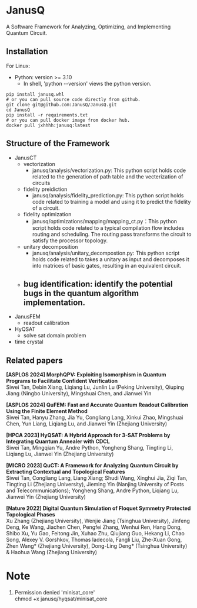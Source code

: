 # JanusQ
A Software Framework for Analyzing, Optimizing, and Implementing Quantum Circuit.

## Installation
For Linux:  
- Python: version >= 3.10
  - In shell, 'python --version' views the python version.
```shell
pip install janusq.whl
# or you can pull source code directly from github.
git clone git@github.com:JanusQ/JanusQ.git
cd JanusQ
pip install -r requirements.txt
# or you can pull docker image from docker hub.
docker pull jxhhhh:janusq:latest
```
<!-- File Download:[Linux Janusq.](https://github.com/JanusQ/JanusQ/blob/main/dist/janusq-0.1.0-py3-none-any.whl) -->

## Structure of the Framework
- JanusCT
  - vectorization
    - janusq/analysis/vectorization.py: This python script holds code related to the generation of path table and the vecterization of circuits
  - fidelity preidiction
    - janusq/analysis/fidelity_prediction.py: This python script holds code related to training a model and using it to predict the fidelity of a circuit.
  - fidelity optimization
    -  janusq/optimizations/mapping/mapping_ct.py：This python script holds code related to a typical compilation flow includes routing and scheduling. The routing pass transforms the circuit to satisfy the processor topology.
  - unitary decomposition
    - janusq/analysis/unitary_decompostion.py: This python script holds code related to takes a unitary as input and decomposes it into matrices of basic gates, resulting in an equivalent circuit.
  - bug identification: identify the potential bugs in the quantum algorithm implementation.
    - 
- JanusFEM
  - readout calibration
- HyQSAT
  - solve sat domain problem
- time crystal


## Related papers
**[ASPLOS 2024] MorphQPV: Exploiting Isomorphism in Quantum Programs to Facilitate Confident Verification**  
Siwei Tan, Debin Xiang, Liqiang Lu, Junlin Lu (Peking University), Qiuping Jiang (Ningbo University), Mingshuai Chen, and Jianwei Yin  

**[ASPLOS 2024] QuFEM: Fast and Accurate Quantum Readout Calibration Using the Finite Element Method**  
Siwei Tan, Hanyu Zhang, Jia Yu, Congliang Lang, Xinkui Zhao, Mingshuai Chen, Yun Liang, Liqiang Lu, and Jianwei Yin (Zhejiang University)  

**[HPCA 2023] HyQSAT: A Hybrid Approach for 3-SAT Problems by Integrating Quantum Annealer with CDCL**  
Siwei Tan, Mingqian Yu, Andre Python, Yongheng Shang, Tingting Li, Liqiang Lu, Jianwei Yin (Zhejiang University)  

**[MICRO 2023] QuCT: A Framework for Analyzing Quantum Circuit by Extracting Contextual and Topological Features**  
Siwei Tan, Congliang Lang, Liang Xiang; Shudi Wang, Xinghui Jia, Ziqi Tan, Tingting Li (Zhejiang University), Jieming Yin (Nanjing University of Posts and Telecommunications); Yongheng Shang, Andre Python, Liqiang Lu, Jianwei Yin (Zhejiang University)

**[Nature 2022] Digital Quantum Simulation of Floquet Symmetry Protected Topological Phases**  
Xu Zhang (Zhejiang University), Wenjie Jiang (Tsinghua University), Jinfeng Deng, Ke Wang, Jiachen Chen, Pengfei Zhang, Wenhui Ren, Hang Dong, Shibo Xu, Yu Gao, Feitong Jin, Xuhao Zhu, Qiujiang Guo, Hekang Li, Chao Song, Alexey V. Gorshkov, Thomas Iadecola, Fangli Liu, Zhe-Xuan Gong, Zhen Wang* (Zhejiang University), Dong-Ling Deng* (Tsinghua University) & Haohua Wang (Zhejiang University)

# Note
1. Permission denied 'minisat_core'  
chmod +x janusq/hyqsat/minisat_core